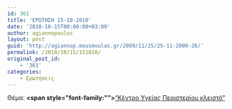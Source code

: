 ```yaml
---
id: 361
title: 'ΕΡΩΤΗΣΗ 15-10-2010'
date: '2010-10-15T00:00:00+03:00'
author: agiannopoulos
layout: post
guid: 'http://agiannop.mousmoulas.gr/2009/11/25/25-11-2009-26/'
permalink: /2010/10/15/151010/
original_post_id:
    - '361'
categories:
    - Ερωτήσεις
---
```


Θέμα: **<span style="font-family:""></span>**[“Κέντρο Υγείας Περιστερίου κλειστό” ](/wp-content/uploads/2009/11/15102010_kyperisteriou.pdf)